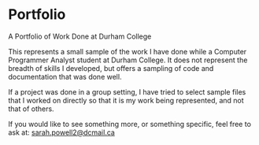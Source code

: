 # Portfolio
A Portfolio of Work Done at Durham College

This represents a small sample of the work I have done while a Computer Programmer Analyst student at Durham College. It does not represent the breadth of skills I developed, but offers a sampling of code and documentation that was done well.

If a project was done in a group setting, I have tried to select sample files that I worked on directly so that it is my work being represented, and not that of others. 

If you would like to see something more, or something specific, feel free to ask at: sarah.powell2@dcmail.ca
